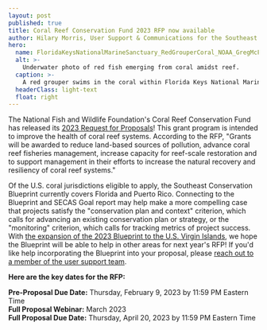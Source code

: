 ```yaml
---
layout: post
published: true
title: Coral Reef Conservation Fund 2023 RFP now available
author: Hilary Morris, User Support & Communications for the Southeast Blueprint
hero:
  name: FloridaKeysNationalMarineSanctuary_RedGrouperCoral_NOAA_GregMcFall.jpg
  alt: >-
    Underwater photo of red fish emerging from coral amidst reef.
  caption: >-
    A red grouper swims in the coral within Florida Keys National Marine Sanctuary. <a href="https://www.flickr.com/photos/onms/49123997176/in/photolist-2hQVjUy">Photo</a> by Greg McFall/NOAA, <a href="https://creativecommons.org/licenses/by/2.0/">CC BY 2.0</a>.
  headerClass: light-text
  float: right
---
```

The National Fish and Wildlife Foundation's Coral Reef Conservation Fund has released its [2023 Request for Proposals](https://www.nfwf.org/programs/coral-reefs/coral-reef-conservation-fund-2023-request-proposals)! This grant program is intended to improve the health of coral reef systems. According to the RFP, "Grants will be awarded to reduce land-based sources of pollution, advance coral reef fisheries management, increase capacity for reef-scale restoration and to support management in their efforts to increase the natural recovery and resiliency of coral reef systems."<!--more-->

Of the U.S. coral jurisdictions eligible to apply, the Southeast Conservation Blueprint currently covers Florida and Puerto Rico. Connecting to the Blueprint and SECAS Goal report may help make a more compelling case that projects satisfy the "conservation plan and context" criterion, which calls for advancing an existing conservation plan or strategy, or the "monitoring" criterion, which calls for tracking metrics of project success. With [the expansion of the 2023 Blueprint to the U.S. Virgin Islands](https://secassoutheast.org/2022/11/15/The-plan-for-the-2023-Southeast-Conservation-Blueprint.html), we hope the Blueprint will be able to help in other areas for next year's RFP! If you'd like help incorporating the Blueprint into your proposal, please [reach out to a member of the user support team](https://secassoutheast.org/staff).

**Here are the key dates for the RFP:**  
  
**Pre-Proposal Due Date:** Thursday, February 9, 2023 by 11:59 PM Eastern Time  
**Full Proposal Webinar:** March 2023  
**Full Proposal Due Date:** Thursday, April 20, 2023 by 11:59 PM Eastern Time  
